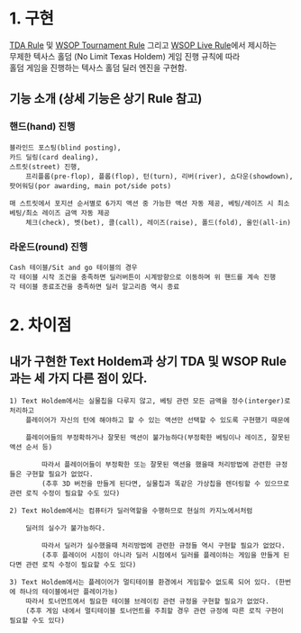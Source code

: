 # 1. 구현
[TDA Rule](https://www.dropbox.com/scl/fo/f7vqy37097o85tbu6dkgw/ANTjxd5_tA2l52pdZkKXPXY?e=2&preview=2022+Poker+TDA+Rules+Redlines+PDF+Longform+Vers+1.0.pdf&rlkey=f7625k2u3cv29p4bwe6x94njn&dl=0) 및 [WSOP Tournament Rule](https://www.wsop.com/2024/2024-WSOP-Tournament-Rules.pdf) 그리고 [WSOP Live Rule](https://www.wsop.com/2024/2024-WSOP-Live-Action-Rules.pdf)에서 제시하는  
무제한 텍사스 홀덤 (No Limit Texas Holdem) 게임 진행 규칙에 따라  
홀덤 게임을 진행하는 텍사스 홀덤 딜러 엔진을 구현함.  

## 기능 소개 (상세 기능은 상기 Rule 참고)
### 핸드(hand) 진행
    블라인드 포스팅(blind posting), 
    카드 딜링(card dealing),
    스트릿(street) 진행,
        프리플롭(pre-flop), 플롭(flop), 턴(turn), 리버(river), 쇼다운(showdown), 팟어워딩(por awarding, main pot/side pots)
    
    매 스트릿에서 포지션 순서별로 6가지 액션 중 가능한 액션 자동 제공, 베팅/레이즈 시 최소 베팅/최소 레이즈 금액 자동 제공
        체크(check), 벳(bet), 콜(call), 레이즈(raise), 폴드(fold), 올인(all-in)

### 라운드(round) 진행
    Cash 테이블/Sit and go 테이블의 경우 
    각 테이블 시작 조건을 충족하면 딜러버튼이 시계방향으로 이동하며 위 핸드를 계속 진행
    각 테이블 종료조건을 충족하면 딜러 알고리즘 역시 종료

# 2. 차이점
## 내가 구현한 Text Holdem과 상기 TDA 및 WSOP Rule과는 세 가지 다른 점이 있다.

    1) Text Holdem에서는 실물칩을 다루지 않고, 베팅 관련 모든 금액을 정수(interger)로 처리하고
        플레이어가 자신의 턴에 해야하고 할 수 있는 액션만 선택할 수 있도록 구현했기 때문에
        
        플레이어들의 부정확하거나 잘못된 액션이 불가능하다(부정확한 베팅이나 레이즈, 잘못된 액션 순서 등)
            
            따라서 플레이어들이 부정확한 또는 잘못된 액션을 했을때 처리방법에 관련한 규정들은 구현할 필요가 없었다.
            (추후 3D 버전을 만들게 된다면, 실물칩과 똑같은 가상칩을 렌더링할 수 있으므로 관련 로직 수정이 필요할 수도 있다)  
    
    2) Text Holdem에서는 컴퓨터가 딜러역할을 수행하므로 현실의 카지노에서처럼
        
        딜러의 실수가 불가능하다.
            
            따라서 딜러가 실수했을때 처리방법에 관련한 규정들 역시 구현할 필요가 없었다.
            (추후 플레이어 시점이 아니라 딜러 시점에서 딜러를 플레이하는 게임을 만들게 된다면 관련 로직 수정이 필요할 수도 있다)

    3) Text Holdem에서는 플레이어가 멀티테이블 환경에서 게임할수 없도록 되어 있다. (한번에 하나의 테이블에서만 플레이가능)
        따라서 토너먼트에서 필요한 테이블 브레이킹 관련 규정을 구현할 필요가 없었다.
        (추후 게임 내에서 멀티테이블 토너먼트를 주최할 경우 관련 규정에 따른 로직 구현이 필요할 수도 있다)
